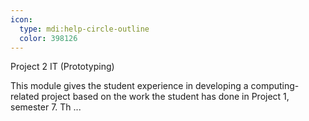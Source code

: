 ```yaml
---
icon:
  type: mdi:help-circle-outline
  color: 398126
---
```

Project 2 IT (Prototyping)

This module gives the student experience in developing a computing-related project based on the work the student has done in Project 1, semester 7. Th ... 
